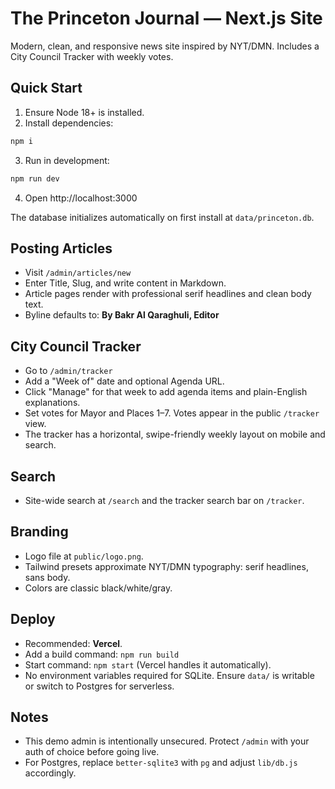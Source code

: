 
# The Princeton Journal — Next.js Site

Modern, clean, and responsive news site inspired by NYT/DMN.
Includes a City Council Tracker with weekly votes.

## Quick Start

1. Ensure Node 18+ is installed.
2. Install dependencies:

```bash
npm i
```

3. Run in development:

```bash
npm run dev
```

4. Open http://localhost:3000

The database initializes automatically on first install at `data/princeton.db`.

## Posting Articles

- Visit `/admin/articles/new`
- Enter Title, Slug, and write content in Markdown.
- Article pages render with professional serif headlines and clean body text.
- Byline defaults to: **By Bakr Al Qaraghuli, Editor**

## City Council Tracker

- Go to `/admin/tracker`
- Add a "Week of" date and optional Agenda URL.
- Click "Manage" for that week to add agenda items and plain-English explanations.
- Set votes for Mayor and Places 1–7. Votes appear in the public `/tracker` view.
- The tracker has a horizontal, swipe-friendly weekly layout on mobile and search.

## Search

- Site-wide search at `/search` and the tracker search bar on `/tracker`.

## Branding

- Logo file at `public/logo.png`.
- Tailwind presets approximate NYT/DMN typography: serif headlines, sans body.
- Colors are classic black/white/gray.

## Deploy

- Recommended: **Vercel**.
- Add a build command: `npm run build`
- Start command: `npm start` (Vercel handles it automatically).
- No environment variables required for SQLite. Ensure `data/` is writable or switch to Postgres for serverless.

## Notes

- This demo admin is intentionally unsecured. Protect `/admin` with your auth of choice before going live.
- For Postgres, replace `better-sqlite3` with `pg` and adjust `lib/db.js` accordingly.

